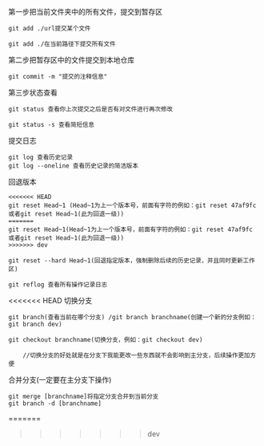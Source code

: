 第一步把当前文件夹中的所有文件，提交到暂存区

~~~
git add ./url提交某个文件

git add ./在当前路径下提交所有文件
~~~

第二步把暂存区中的文件提交到本地仓库

~~~
git commit -m "提交的注释信息"
~~~

第三步状态查看

~~~
git status 查看你上次提交之后是否有对文件进行再次修改

git status -s 查看简短信息
~~~

提交日志

~~~
git log 查看历史记录
git log --oneline 查看历史记录的简洁版本
~~~

回退版本

~~~
<<<<<<< HEAD
git reset Head~1 (Head~1为上一个版本号，前面有字符的例如：git reset 47af9fc 或者git reset Head~1(此为回退一级))
=======
git reset Head~1(Head~1为上一个版本号，前面有字符的例如：git reset 47af9fc 或者git reset Head~1(此为回退一级))
>>>>>>> dev

git reset --hard Head~1(回退指定版本，强制删除后续的历史记录，并且同时更新工作区)

git reflog 查看所有操作记录日志
~~~

<<<<<<< HEAD
切换分支

~~~
git branch(查看当前在哪个分支) /git branch branchname(创建一个新的分支例如：git branch dev)

git checkout branchname(切换分支，例如：git checkout dev)

	//切换分支的好处就是在分支下我能更改一些东西就不会影响到主分支，后续操作更加方便
~~~

合并分支(一定要在主分支下操作)

~~~
git merge [branchname]将指定分支合并到当前分支
git branch -d [branchname]
~~~

=======
>>>>>>> dev

